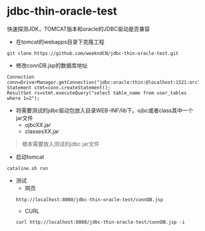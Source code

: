 # jdbc-thin-oracle-test
快速探测JDK，TOMCAT版本和oracle的JDBC驱动是否兼容

- 在tomcat的webapps目录下克隆工程

```
git clone https://github.com/weekndCN/jdbc-thin-oracle-test.git
```
- 修改connDB.jsp的数据库地址

```
Connection conn=DriverManager.getConnection("jdbc:oracle:thin:@localhost:1521:orcl","test","test");
Statement stmt=conn.createStatement();
ResultSet rs=stmt.executeQuery("select table_name from user_tables where 1=2");
```

- 将需要测试的jdbc驱动包放入目录WEB-INF/lib下。ojbc或者class其中一个jar文件
  - ojbcXX.jar
  - classesXX.jar
 > 根本需要放入测试的jdbc jar文件
 
- 启动tomcat
```
cataline.sh run
```

- 测试
  - 网页
  ```
  http://localhost:8080/jdbc-thin-oracle-test/connDB.jsp
  ```
  - CURL
  ```
  curl http://localhost:8080/jdbc-thin-oracle-test/connDB.jsp -i
  ```

